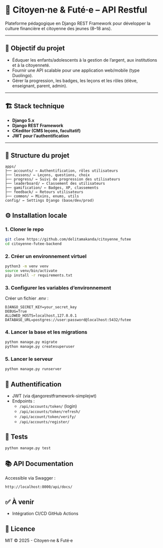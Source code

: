 # 🧠 Citoyen·ne & Futé·e – API Restful

Plateforme pédagogique en Django REST Framework pour développer la culture financière et citoyenne des jeunes (8–18 ans).

---

## 🚀 Objectif du projet

- Éduquer les enfants/adolescents à la gestion de l’argent, aux institutions et à la citoyenneté.
- Fournir une API scalable pour une application web/mobile (type Duolingo).
- Gérer la progression, les badges, les leçons et les rôles (élève, enseignant, parent, admin).

---

## 🏗️ Stack technique

- **Django 5.x**
- **Django REST Framework**
- **CKeditor (CMS leçons, facultatif)**
- **JWT pour l’authentification**

---

## 📁 Structure du projet
```
apps/
├── accounts/ ← Authentification, rôles utilisateurs
├── lessons/ ← Leçons, questions, choix
├── progress/ ← Suivi de progression des utilisateurs
├── leaderboard/ ← Classement des utilisateurs
├── gamification/ ← Badges, XP, classements
├── feedback/ ← Retours utilisateurs
├── common/ ← Mixins, enums, utils
config/ ← Settings Django (base/dev/prod)
```


## ⚙️ Installation locale

### 1. Cloner le repo
```bash
git clone https://github.com/delitamakanda/citoyenne_futee
cd citoyenne-futee-backend
```

### 2. Créer un environnement virtuel
```bash
python3 -m venv venv
source venv/bin/activate
pip install -r requirements.txt
```

### 3. Configurer les variables d’environnement
Créer un fichier .env :

```env
DJANGO_SECRET_KEY=your_secret_key
DEBUG=True
ALLOWED_HOSTS=localhost,127.0.0.1
DATABASE_URL=postgres://user:password@localhost:5432/futee
```

### 4. Lancer la base et les migrations
```bash
python manage.py migrate
python manage.py createsuperuser
```

### 5. Lancer le serveur
```bash
python manage.py runserver
```

## 🔐 Authentification
* JWT (via djangorestframework-simplejwt)
* Endpoints :
  * `/api/accounts/token/` (login)
  * `/api/accounts/token/refresh/ `
  * `/api/account/token/verify/`
  * `/api/accounts/register/`

## 🧪 Tests
```bash
python manage.py test
```

## 📚 API Documentation
Accessible via Swagger :

```bash
http://localhost:8000/api/docs/
```

## ✅ À venir
* Intégration CI/CD GitHub Actions

## 📜 Licence
MIT © 2025 - Citoyen·ne & Futé·e
